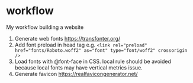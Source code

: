 # workflow
My workflow building a website


1. Generate web fonts https://transfonter.org/
2. Add font preload in head tag e.g. ```<link rel="preload" href="fonts/Roboto.woff2" as="font" type="font/woff2" crossorigin />```
3. Load fonts with @font-face in CSS. local rule should be avoided because local fonts may have vertical metrics issue.
3. Generate favicon https://realfavicongenerator.net/
